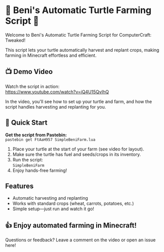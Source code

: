 # 🌾 Beni's Automatic Turtle Farming Script 🌾

Welcome to Beni's Automatic Turtle Farming Script for ComputerCraft: Tweaked!

This script lets your turtle automatically harvest and replant crops, making farming in Minecraft effortless and efficient.

## 📺 Demo Video

Watch the script in action:  
https://www.youtube.com/watch?v=iQ4U15QvIhQ

In the video, you'll see how to set up your turtle and farm, and how the script handles harvesting and replanting for you.

## 🚀 Quick Start

**Get the script from Pastebin:**  
`pastebin get FtAaH957 SimpleBeniFarm.lua`

1. Place your turtle at the start of your farm (see video for layout).
2. Make sure the turtle has fuel and seeds/crops in its inventory.
3. Run the script:  
   `SimpleBeniFarm`
4. Enjoy hands-free farming!

## Features

- Automatic harvesting and replanting
- Works with standard crops (wheat, carrots, potatoes, etc.)
- Simple setup—just run and watch it go!

## 👍 Enjoy automated farming in Minecraft!

Questions or feedback? Leave a comment on the video or open an issue here!
